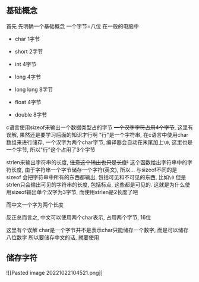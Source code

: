 ## 基础概念
首先 先明确一个基础概念
一个字节=八位
在一般的电脑中
- char 1字节
- short 2字节 
- int 4字节
- long 4字节
- long long 8字节

- float 4字节
- double 8字节

c语言使用sizeof来输出一个数据类型占的字节
~~一个汉字字符占用4个字节~~, 这里有误解, 果然还是要学习后面的知识才行啊
"行"是一个字符串, 在c语言中使用char数组来进行储存, 一个汉字为两个char字节, 编译器会自动在末尾加上`\0`, 这里也是一个字节, 所以"行"这个占用了3个字节


strlen来输出字符串的长度, ~~注意这个输出也只是长度!~~ 这个函数给出字符串中的字符长度, 由于字符串一个字节储存一个字符(英文), 所以...
与sizeof不同的是 sizeof 会把字符串中所有的东西都输出, 包括可见和不可见的东西, 比如`\0`
但是strlen只会输出可见的字符串的长度, 包括标点, 这些都是可见的.
这就是为什么使用sizeof输出单个汉字为3字节, 而使用strlen是2长度了吧

而中文一个字为两个长度

反正总而言之, 中文可以使用两个char表示, 占用两个字节, 16位

这里有个误解 char是一个字节并不是表示char只能储存一个数字,  而是可以储存八位数字
所以要储存中文的话, 就要使用

## 储存字符
![[Pasted image 20221022104521.png]]
